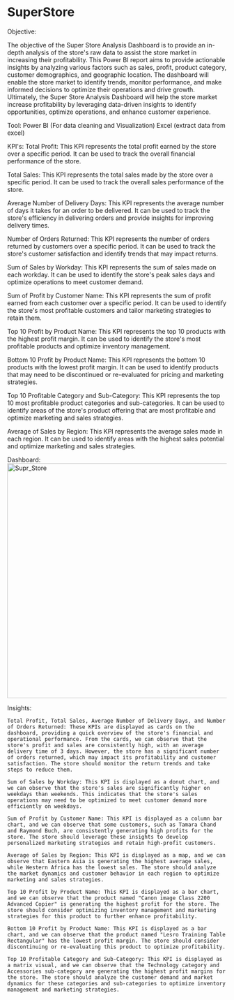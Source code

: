 # SuperStore

Objective:

The objective of the Super Store Analysis Dashboard is to provide an in-depth analysis of the store's raw data to assist the store market in increasing their profitability. This Power BI report aims to provide actionable insights by analyzing various factors such as sales, profit, product category, customer demographics, and geographic location. The dashboard will enable the store market to identify trends, monitor performance, and make informed decisions to optimize their operations and drive growth. Ultimately, the Super Store Analysis Dashboard will help the store market increase profitability by leveraging data-driven insights to identify opportunities, optimize operations, and enhance customer experience.

Tool: Power BI (For data cleaning and Visualization)
	Excel (extract data from excel)

KPI's:
Total Profit: This KPI represents the total profit earned by the store over a specific period. It can be used to track the overall financial performance of the store.

Total Sales: This KPI represents the total sales made by the store over a specific period. It can be used to track the overall sales performance of the store.

Average Number of Delivery Days: This KPI represents the average number of days it takes for an order to be delivered. It can be used to track the store's efficiency in delivering orders and provide insights for improving delivery times.

Number of Orders Returned: This KPI represents the number of orders returned by customers over a specific period. It can be used to track the store's customer satisfaction and identify trends that may impact returns.

Sum of Sales by Workday: This KPI represents the sum of sales made on each workday. It can be used to identify the store's peak sales days and optimize operations to meet customer demand.

Sum of Profit by Customer Name: This KPI represents the sum of profit earned from each customer over a specific period. It can be used to identify the store's most profitable customers and tailor marketing strategies to retain them.

Top 10 Profit by Product Name: This KPI represents the top 10 products with the highest profit margin. It can be used to identify the store's most profitable products and optimize inventory management.

Bottom 10 Profit by Product Name: This KPI represents the bottom 10 products with the lowest profit margin. It can be used to identify products that may need to be discontinued or re-evaluated for pricing and marketing strategies.

Top 10 Profitable Category and Sub-Category: This KPI represents the top 10 most profitable product categories and sub-categories. It can be used to identify areas of the store's product offering that are most profitable and optimize marketing and sales strategies.

Average of Sales by Region: This KPI represents the average sales made in each region. It can be used to identify areas with the highest sales potential and optimize marketing and sales strategies.

Dashboard:
<img width="538" alt="Supr_Store" src="https://user-images.githubusercontent.com/112420165/233814712-724d835f-b84a-4fdc-a3ce-ecd2e8a418e4.png">

Insights:

    Total Profit, Total Sales, Average Number of Delivery Days, and Number of Orders Returned: These KPIs are displayed as cards on the dashboard, providing a quick overview of the store's financial and operational performance. From the cards, we can observe that the store's profit and sales are consistently high, with an average delivery time of 3 days. However, the store has a significant number of orders returned, which may impact its profitability and customer satisfaction. The store should monitor the return trends and take steps to reduce them.

    Sum of Sales by Workday: This KPI is displayed as a donut chart, and we can observe that the store's sales are significantly higher on weekdays than weekends. This indicates that the store's sales operations may need to be optimized to meet customer demand more efficiently on weekdays.

    Sum of Profit by Customer Name: This KPI is displayed as a column bar chart, and we can observe that some customers, such as Tamara Chand and Raymond Buch, are consistently generating high profits for the store. The store should leverage these insights to develop personalized marketing strategies and retain high-profit customers.

    Average of Sales by Region: This KPI is displayed as a map, and we can observe that Eastern Asia is generating the highest average sales, while Western Africa has the lowest sales. The store should analyze the market dynamics and customer behavior in each region to optimize marketing and sales strategies.

    Top 10 Profit by Product Name: This KPI is displayed as a bar chart, and we can observe that the product named "Canon image Class 2200 Advanced Copier" is generating the highest profit for the store. The store should consider optimizing inventory management and marketing strategies for this product to further enhance profitability.

    Bottom 10 Profit by Product Name: This KPI is displayed as a bar chart, and we can observe that the product named "Lesro Training Table Rectangular" has the lowest profit margin. The store should consider discontinuing or re-evaluating this product to optimize profitability.

    Top 10 Profitable Category and Sub-Category: This KPI is displayed as a matrix visual, and we can observe that the Technology category and Accessories sub-category are generating the highest profit margins for the store. The store should analyze the customer demand and market dynamics for these categories and sub-categories to optimize inventory management and marketing strategies.
